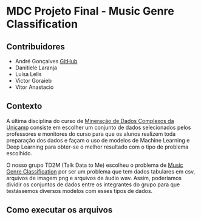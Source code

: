 # MDC Projeto Final - Music Genre Classification

## Contribuidores

*   André Gonçalves [GitHub](https://github.com/AndreGoncalves013)
*   Danitiele Laranja
*   Luísa Lelis
*   Victor Goraieb
*   Vitor Anastacio

## Contexto

A última disciplina do curso de [Mineração de Dados Complexos da Unicamp](https://www.ic.unicamp.br/~mdc/) consiste em escolher um conjunto de dados selecionados pelos professores e monitores do curso para que os alunos realizem toda preparação dos dados e façam o uso de modelos de Machine Learning e Deep Learning para obter-se o melhor resultado com o tipo de problema escolhido.

O nosso grupo TD2M (Talk Data to Me) escolheu o problema de [Music Genre Classification](https://www.kaggle.com/andradaolteanu/gtzan-dataset-music-genre-classification) por ser um problema que tem dados tabulares em csv, arquivos de imagem png e arquivos de áudio wav. Assim, poderíamos dividir os conjuntos de dados entre os integrantes do grupo para que testássemos diversos modelos com esses tipos de dados.

## Como executar os arquivos

